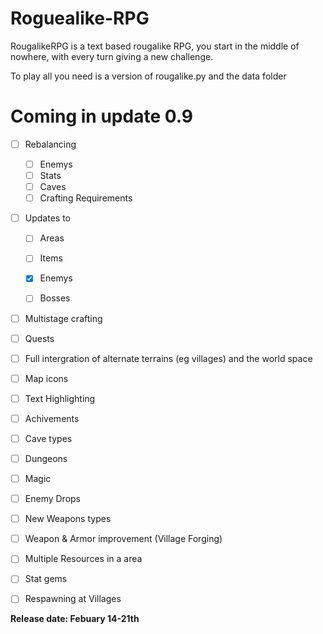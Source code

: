 # Roguealike-RPG
RougalikeRPG is a text based rougalike RPG, you start in the middle of nowhere, with every turn giving a new challenge.

To play all you need is a version of rougalike.py and the data folder

# Coming in update 0.9
- [ ] Rebalancing
  - [ ] Enemys
  - [ ] Stats
  - [ ] Caves
  - [ ] Crafting Requirements

- [ ] Updates to
  - [ ] Areas
  - [ ] Items
  - [x] Enemys
  - [ ] Bosses


- [ ] Multistage crafting
- [ ] Quests
- [ ] Full intergration of alternate terrains (eg villages) and the world space
- [ ] Map icons
- [ ] Text Highlighting
- [ ] Achivements
- [ ] Cave types
- [ ] Dungeons
- [ ] Magic
- [ ] Enemy Drops
- [ ] New Weapons types
- [ ] Weapon &  Armor improvement (Village Forging)
- [ ] Multiple Resources in a area
- [ ] Stat gems
- [ ] Respawning at Villages


__Release date:  Febuary 14-21th__
